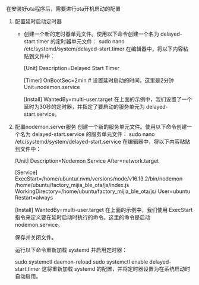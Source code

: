 在安装好ota程序后，需要进行ota开机启动的配置
1. 配置延时启动定时器
    - 创建一个新的定时器单元文件。使用以下命令创建一个名为 delayed-start.timer 的定时器单元文件：
        sudo nano /etc/systemd/system/delayed-start.timer
        在编辑器中，将以下内容粘贴到文件中：

        [Unit]
        Description=Delayed Start Timer

        [Timer]
        OnBootSec=2min  # 设置延时启动的时间，这里是2分钟
        Unit=nodemon.service

        [Install]
        WantedBy=multi-user.target
        在上面的示例中，我们设置了一个延时为30秒的定时器，并指定了要启动的服务单元为 delayed-start.service。
2. 配置nodemon.server服务
    创建一个新的服务单元文件。使用以下命令创建一个名为 delayed-start.service 的服务单元文件：
    sudo nano /etc/systemd/system/delayed-start.service
    在编辑器中，将以下内容粘贴到文件中：

    [Unit]
    Description=Nodemon Service
    After=network.target

    [Service]
    ExecStart=/home/ubuntu/.nvm/versions/node/v16.13.2/bin/nodemon /home/ubuntu/factory_mijia_ble_ota/js/index.js
    WorkingDirectory=/home/ubuntu/factory_mijia_ble_ota/js/
    User=ubuntu
    Restart=always

    [Install]
    WantedBy=multi-user.target
    在上面的示例中，我们使用 ExecStart 指令来定义要在延时启动时执行的命令。这里的命令是启动 nodemon.service。

    保存并关闭文件。

    运行以下命令重新加载 systemd 并启用定时器：

    sudo systemctl daemon-reload
    sudo systemctl enable delayed-start.timer
    这将重新加载 systemd 的配置，并将定时器设置为在系统启动时自动启用。